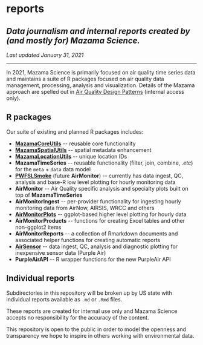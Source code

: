 # reports

## _Data journalism and internal reports created by (and mostly for) Mazama Science._

_Last updated January 31, 2021_

----

In 2021, Mazama Science is primarily focused on air quality time series data and maintains
a suite of R packages focused on air quality data management, processing,
analysis and visualization. Details of the Mazama approach are spelled out in
[Air Quality Design Patterns](https://github.com/MazamaScience/deliverables/wiki/Air-Quality-Design-Patterns) (internal access only).

## R packages

Our suite of existing and planned R packages includes:

* **[MazamaCoreUtils](https://mazamascience.github.io/MazamaCoreUtils/)** -- reusable core functionality
* **[MazamaSpatialUtils](https://mazamascience.github.io/MazamaSpatialUtils/)** -- spatial metadata enhancement
* **[MazamaLocationUtils](https://mazamascience.github.io/MazamaLocationUtils/)** -- unique location IDs
* **MazamaTimeSeries** -- reusable functionality (filter, join, combine, _.etc_) for the `meta` + `data` data model
* **[PWFSLSmoke](https://mazamascience.github.io/PWFSLSmoke/)** (future **AirMonitor**) -- currently has data ingest, QC, analysis and base-R low level plotting for hourly monitoring data
* **AirMonitor** -- Air Quality specific analysis and specialty plots built on top of **MazamaTimeSeries**
* **AirMonitorIngest** -- per-provider functionality for ingesting hourly monitoring data from AirNow, AIRSIS, WRCC and others
* **[AirMonitorPlots](https://mazamascience.github.io/AirMonitorPlots/)** -- ggplot-based higher level plotting for hourly data
* **AirMonitorProducts** -- functions for creating Excel tables and other non-ggplot2 items
* **AirMonitorReports** -- a collection of Rmarkdown documents and associated helper functions for creating automatic reports
* **[AirSensor](https://mazamascience.github.io/AirSensor/)** -- data ingest, QC, analysis and diagnostic plotting for inexpensive sensor data (Purple Air)
* **PurpleAirAPI** -- R wrapper functions for the new PurpleAir API

## Individual reports

Subdirectories in this repository will be broken up by US state with individual
reports available as `.md` or `.Rmd` files.

These reports are created for internal use only and Mazama Science accepts no 
responsibility for the accuracy of the content.

This repository is open to the public in order to model the openness and
transparency we hope to inspire in others working with environmental data.
